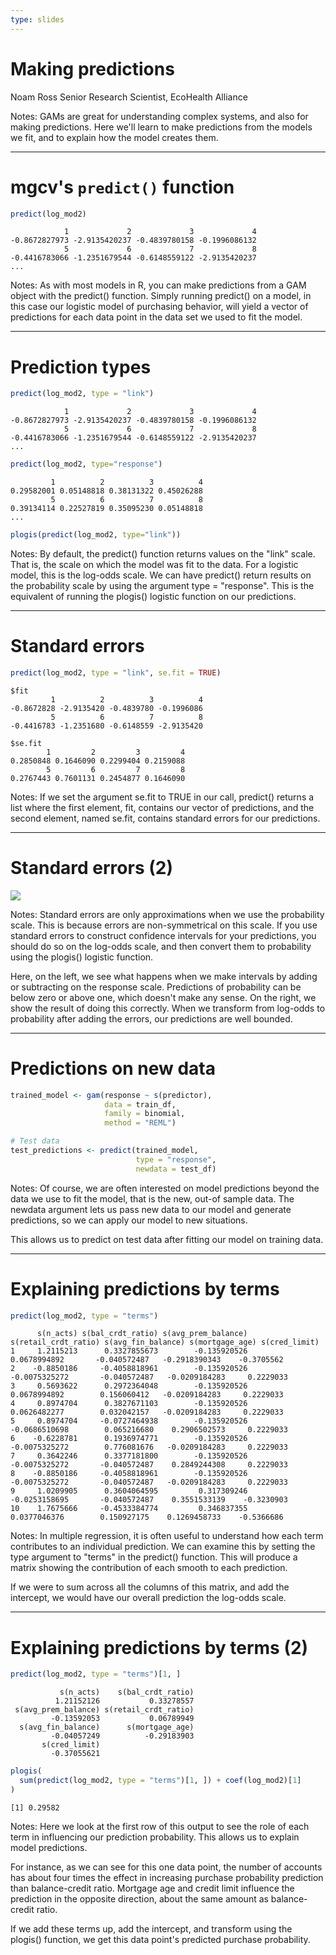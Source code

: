 ```yaml
---
type: slides
---
```


# Making predictions

Noam Ross 
Senior Research Scientist, EcoHealth Alliance

Notes: GAMs are great for understanding complex systems, and also for making predictions. Here we'll learn to make predictions from the models we fit, and to explain how the model creates them.

---

# mgcv's `predict()` function

```r
predict(log_mod2)
```

```out
            1             2             3             4 
-0.8672827973 -2.9135420237 -0.4839780158 -0.1996086132 
            5             6             7             8 
-0.4416783066 -1.2351679544 -0.6148559122 -2.9135420237 
...
```

Notes: As with most models in R, you can make predictions from a GAM object with the predict() function.  Simply running predict() on a model, in this case our logistic model of purchasing behavior, will yield a vector of predictions for each data point in the data set we used to fit the model.

---

# Prediction types

```r
predict(log_mod2, type = "link")
```

```out
            1             2             3             4 
-0.8672827973 -2.9135420237 -0.4839780158 -0.1996086132 
            5             6             7             8 
-0.4416783066 -1.2351679544 -0.6148559122 -2.9135420237 
...
```

```r
predict(log_mod2, type="response")
```

```out
         1          2          3          4 
0.29582001 0.05148818 0.38131322 0.45026288 
         5          6          7          8 
0.39134114 0.22527819 0.35095230 0.05148818 
...
```

```r
plogis(predict(log_mod2, type="link"))
```

Notes: By default, the predict() function returns values on the "link" scale.  That is, the scale on which the model was fit to the data. For a logistic model, this is the log-odds scale.  We can have predict() return results on the probability scale by using the argument type = "response".  This is the equivalent of running the plogis() logistic function on our predictions.

---

# Standard errors

```r
predict(log_mod2, type = "link", se.fit = TRUE)
```

```out
$fit
         1          2          3          4 
-0.8672828 -2.9135420 -0.4839780 -0.1996086 
         5          6          7          8 
-0.4416783 -1.2351680 -0.6148559 -2.9135420 

$se.fit
        1         2         3         4 
0.2850848 0.1646090 0.2299404 0.2159088 
        5         6         7         8 
0.2767443 0.7601131 0.2454877 0.1646090 
```


Notes: If we set the argument se.fit to TRUE in our call, predict() returns a list where the first element, fit, contains our vector of predictions, and the second element, named se.fit, contains standard errors for our predictions.

---

# Standard errors (2)

![](https://github.com/noamross/gams-in-r-course/blob/master/images/logerrs-1.png?raw=true)


Notes: Standard errors are only approximations when we use the probability scale. This is because errors are non-symmetrical on this scale.  If you use standard errors to construct confidence intervals for your predictions, you should do so on the log-odds scale, and then convert them to probability using the plogis() logistic function.

Here, on the left, we see what happens when we make intervals by adding or subtracting on the response scale. Predictions of probability can be below zero or above one, which doesn't make any sense. On the right, we show the result of doing this correctly.  When we transform from log-odds to probability after adding the errors, our predictions are well bounded.

---

# Predictions on new data

```r
trained_model <- gam(response ~ s(predictor),
                     data = train_df,
                     family = binomial,
                     method = "REML")
```


```r
# Test data
test_predictions <- predict(trained_model,
                            type = "response",
                            newdata = test_df) 
```

Notes: Of course, we are often interested on model predictions beyond the data we use to fit the model, that is the new, out-of sample data.  The newdata argument lets us pass new data to our model and generate predictions, so we can apply our model to new situations. 

This allows us to predict on test data after fitting our model on training data.

---

# Explaining predictions by terms

```r
predict(log_mod2, type = "terms")
```

```out
      s(n_acts) s(bal_crdt_ratio) s(avg_prem_balance) s(retail_crdt_ratio) s(avg_fin_balance) s(mortgage_age) s(cred_limit)
1     1.2115213      0.3327855673        -0.135920526         0.0678994892       -0.040572487   -0.2918390343    -0.3705562
2    -0.8850186     -0.4058818961        -0.135920526        -0.0075325272       -0.040572487   -0.0209184283     0.2229033
3     0.5693622      0.2972364048        -0.135920526         0.0678994892        0.156060412   -0.0209184283     0.2229033
4     0.8974704      0.3827671103        -0.135920526         0.0626482277        0.032042157   -0.0209184283     0.2229033
5     0.8974704     -0.0727464938        -0.135920526        -0.0686510698        0.065216680    0.2906502573     0.2229033
6    -0.6228781      0.1936974771        -0.135920526        -0.0075325272        0.776081676   -0.0209184283     0.2229033
7     0.3642246      0.3377181800        -0.135920526        -0.0075325272       -0.040572487    0.2849244308     0.2229033
8    -0.8850186     -0.4058818961        -0.135920526        -0.0075325272       -0.040572487   -0.0209184283     0.2229033
9     1.0209905      0.3604064595         0.317309246        -0.0253158695       -0.040572487    0.3551533139    -0.3230903
10    1.7675666     -0.4533384774         0.346837355         0.0377046376        0.150927175    0.1269458733    -0.5366686
```

Notes: In multiple regression, it is often useful to understand how each term contributes to an individual prediction. We can examine this by setting the type argument to "terms" in the predict() function.  This will produce a matrix showing the contribution of each smooth to each prediction.

If we were to sum across all the columns of this matrix, and add the intercept, we would have our overall prediction the log-odds scale.

---

# Explaining predictions by terms (2)

```r
predict(log_mod2, type = "terms")[1, ]
```

```out
           s(n_acts)    s(bal_crdt_ratio) 
          1.21152126           0.33278557 
 s(avg_prem_balance) s(retail_crdt_ratio) 
         -0.13592053           0.06789949 
  s(avg_fin_balance)      s(mortgage_age) 
         -0.04057249          -0.29183903 
       s(cred_limit) 
         -0.37055621 
```

```r
plogis(
  sum(predict(log_mod2, type = "terms")[1, ]) + coef(log_mod2)[1]
)
```
```out
[1] 0.29582 
```


Notes: Here we look at the first row of this output to see the role of each term in influencing our prediction probability.  This allows us to explain model predictions.  

For instance, as we can see for this one data point, the number of accounts has about four times the effect in increasing purchase probability prediction than balance-credit ratio.  Mortgage age and credit limit influence the prediction in the opposite direction, about the same amount as balance-credit ratio.

If we add these terms up, add the intercept, and transform using the plogis() function, we get this data point's predicted purchase probability.
